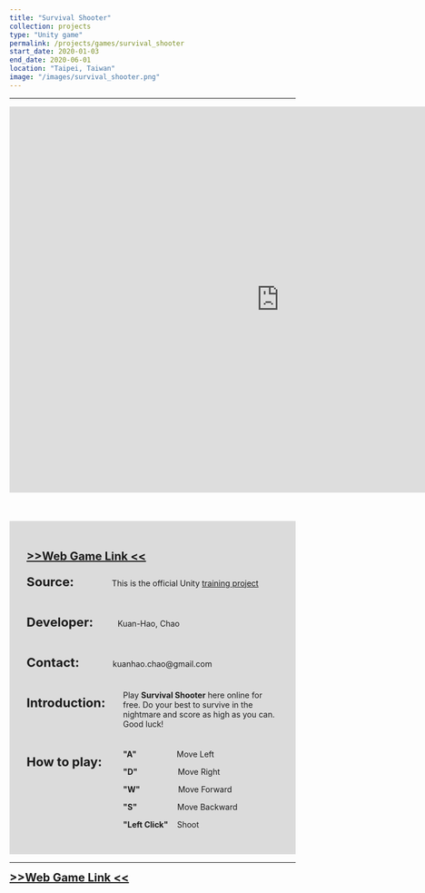 ```yaml
---
title: "Survival Shooter"
collection: projects
type: "Unity game"
permalink: /projects/games/survival_shooter
start_date: 2020-01-03
end_date: 2020-06-01
location: "Taipei, Taiwan"
image: "/images/survival_shooter.png"
---
```


---

<iframe src="https://storage.googleapis.com/kuanhao.nctu.me/survival_shooter/index_full.html" width="950" height="680" style="border:none;" scrolling="no"></iframe>

<div style="background-color: #dbdbdb; padding: 30px; margin-top:50px">

  <p style="font-size:20px">
    <a href="https://storage.googleapis.com/kuanhao.nctu.me/survival_shooter/index_full.html" target="_blank"><b> >>Web Game Link << </b></a>
  </p>

  <p> <b style="font-size: 22px">Source:</b> &nbsp; &nbsp;&nbsp; &nbsp;&nbsp; &nbsp; &nbsp; &nbsp; &nbsp; This is the official Unity <a href="https://learn.unity.com/tutorial/survival-shooter-training-day-phases?projectId=5c514921edbc2a002069465e" target="_blank">training project</a></p>
  <br>
  <p> <b style="font-size: 22px">Developer:</b> &nbsp; &nbsp; &nbsp; &nbsp; &nbsp; Kuan-Hao, Chao</p>
  <br>
  <p> <b style="font-size: 22px">Contact:</b> &nbsp; &nbsp; &nbsp; &nbsp; &nbsp; &nbsp; &nbsp; kuanhao.chao@gmail.com</p>
  <br>
  <p style=" margin-bottom: 10px;"> <b style="font-size: 22px;">Introduction:</b></p>
  <p  style="margin-left: 170px; margin-top: -45px">Play <b>Survival Shooter</b> here online for free. Do your best to survive in the nightmare and score as high as you can. Good luck!</p>
  <br>
  <p style=" margin-bottom: 10px;"> <b style="font-size: 22px;">How to play:</b></p>
  <p  style="margin-left: 170px; margin-top: -45px"><b>"A"</b> &nbsp;&nbsp;&nbsp;&nbsp;&nbsp;&nbsp;&nbsp;&nbsp;&nbsp;&nbsp;&nbsp;&nbsp;&nbsp;&nbsp;&nbsp;&nbsp; Move Left</p>
  <p style="margin-left: 170px;"><b>"D"</b> &nbsp;&nbsp;&nbsp;&nbsp;&nbsp;&nbsp;&nbsp;&nbsp;&nbsp;&nbsp;&nbsp;&nbsp;&nbsp;&nbsp;&nbsp;&nbsp; Move Right</p>
  <p style="margin-left: 170px;"><b>"W"</b> &nbsp;&nbsp;&nbsp;&nbsp;&nbsp;&nbsp;&nbsp;&nbsp;&nbsp;&nbsp;&nbsp;&nbsp;&nbsp;&nbsp;&nbsp; Move Forward</p>
  <p style="margin-left: 170px;"><b>"S"</b> &nbsp;&nbsp;&nbsp;&nbsp;&nbsp;&nbsp;&nbsp;&nbsp;&nbsp;&nbsp;&nbsp;&nbsp;&nbsp;&nbsp;&nbsp;&nbsp; Move Backward</p>
  <p style="margin-left: 170px;"><b>"Left Click"</b> &nbsp;&nbsp; Shoot</p>
</div>

---

<a style="font-size:20px" href="https://storage.googleapis.com/kuanhao.nctu.me/survival_shooter/index_full.html" target="_blank"><b> >>Web Game Link << </b></a>
